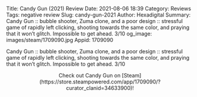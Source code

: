 Title: Candy Gun (2021) Review
Date: 2021-08-06 18:39
Category: Reviews
Tags: negative review
Slug: candy-gun-2021
Author: Hexadigital
Summary: Candy Gun :: bubble shooter, Zuma clone, and a poor design :: stressful game of rapidly left clicking, shooting towards the same color, and praying that it won’t glitch. Impossible to get ahead. 3/10
og_image: images/steam/1709090.jpg
Appid: 1709090

Candy Gun :: bubble shooter, Zuma clone, and a poor design :: stressful game of rapidly left clicking, shooting towards the same color, and praying that it won’t glitch. Impossible to get ahead. 3/10

<center>Check out Candy Gun on [Steam](https://store.steampowered.com/app/1709090/?curator_clanid=34633900)!</center>
